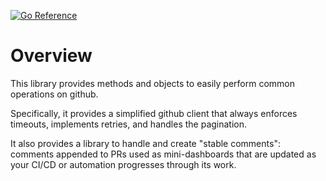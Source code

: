 [![Go Reference](https://pkg.go.dev/badge/github.com/enfabrica/enkit/lib/github.svg)](https://pkg.go.dev/github.com/enfabrica/enkit/lib/github)

# Overview

This library provides methods and objects to easily perform
common operations on github.

Specifically, it provides a simplified github client that
always enforces timeouts, implements retries, and handles
the pagination.

It also provides a library to handle and create "stable
comments": comments appended to PRs used as mini-dashboards
that are updated as your CI/CD or automation progresses
through its work.
